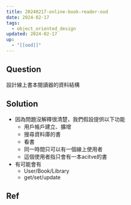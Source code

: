```yaml
---
title: 20240217-online-book-reader-ood
date: 2024-02-17
tags:
  - object_oriented_design
updated: 2024-02-17
up:
  - "[[ood]]"
---
```

## Question
設計線上書本閱讀器的資料結構
## Solution
- 因為問題沒解釋很清楚，我們假設提供以下功能
	- 用戶帳戶建立、擴增
	- 搜尋資料庫的書
	- 看書
	- 同一時間只可以有一個線上使用者
	- 這個使用者指只會有一本acitve的書
- 有可能會有
	- User/Book/Library
	- get/set/update

## Ref

